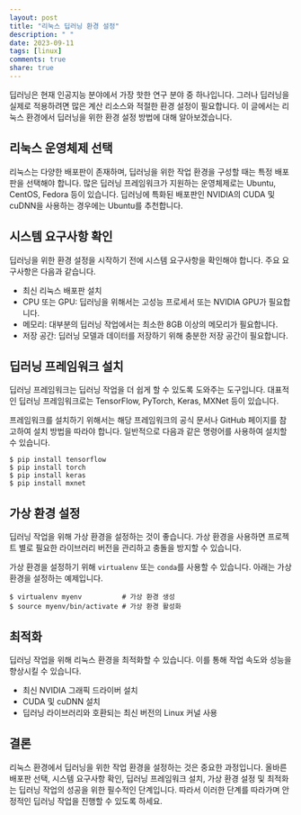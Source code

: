 ```yaml
---
layout: post
title: "리눅스 딥러닝 환경 설정"
description: " "
date: 2023-09-11
tags: [linux]
comments: true
share: true
---
```


딥러닝은 현재 인공지능 분야에서 가장 핫한 연구 분야 중 하나입니다. 그러나 딥러닝을 실제로 적용하려면 많은 계산 리소스와 적절한 환경 설정이 필요합니다. 이 글에서는 리눅스 환경에서 딥러닝을 위한 환경 설정 방법에 대해 알아보겠습니다.

## 리눅스 운영체제 선택

리눅스는 다양한 배포판이 존재하며, 딥러닝을 위한 작업 환경을 구성할 때는 특정 배포판을 선택해야 합니다. 많은 딥러닝 프레임워크가 지원하는 운영체제로는 Ubuntu, CentOS, Fedora 등이 있습니다. 딥러닝에 특화된 배포판인 NVIDIA의 CUDA 및 cuDNN을 사용하는 경우에는 Ubuntu를 추천합니다.

## 시스템 요구사항 확인

딥러닝을 위한 환경 설정을 시작하기 전에 시스템 요구사항을 확인해야 합니다. 주요 요구사항은 다음과 같습니다.

- 최신 리눅스 배포판 설치
- CPU 또는 GPU: 딥러닝을 위해서는 고성능 프로세서 또는 NVIDIA GPU가 필요합니다.
- 메모리: 대부분의 딥러닝 작업에서는 최소한 8GB 이상의 메모리가 필요합니다.
- 저장 공간: 딥러닝 모델과 데이터를 저장하기 위해 충분한 저장 공간이 필요합니다.

## 딥러닝 프레임워크 설치

딥러닝 프레임워크는 딥러닝 작업을 더 쉽게 할 수 있도록 도와주는 도구입니다. 대표적인 딥러닝 프레임워크로는 TensorFlow, PyTorch, Keras, MXNet 등이 있습니다.

프레임워크를 설치하기 위해서는 해당 프레임워크의 공식 문서나 GitHub 페이지를 참고하여 설치 방법을 따라야 합니다. 일반적으로 다음과 같은 명령어를 사용하여 설치할 수 있습니다.

```
$ pip install tensorflow
$ pip install torch
$ pip install keras
$ pip install mxnet
```

## 가상 환경 설정

딥러닝 작업을 위해 가상 환경을 설정하는 것이 좋습니다. 가상 환경을 사용하면 프로젝트 별로 필요한 라이브러리 버전을 관리하고 충돌을 방지할 수 있습니다.

가상 환경을 설정하기 위해 `virtualenv` 또는 `conda`를 사용할 수 있습니다. 아래는 가상 환경을 설정하는 예제입니다.

```
$ virtualenv myenv          # 가상 환경 생성
$ source myenv/bin/activate # 가상 환경 활성화
```

## 최적화

딥러닝 작업을 위해 리눅스 환경을 최적화할 수 있습니다. 이를 통해 작업 속도와 성능을 향상시킬 수 있습니다.

- 최신 NVIDIA 그래픽 드라이버 설치
- CUDA 및 cuDNN 설치
- 딥러닝 라이브러리와 호환되는 최신 버전의 Linux 커널 사용

## 결론

리눅스 환경에서 딥러닝을 위한 작업 환경을 설정하는 것은 중요한 과정입니다. 올바른 배포판 선택, 시스템 요구사항 확인, 딥러닝 프레임워크 설치, 가상 환경 설정 및 최적화는 딥러닝 작업의 성공을 위한 필수적인 단계입니다. 따라서 이러한 단계를 따라가며 안정적인 딥러닝 작업을 진행할 수 있도록 하세요.